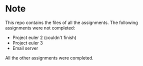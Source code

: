 # Note
This repo contains the files of all the assignments.
The following assignments were not completed:
- Project euler 2 (couldn't finish)
- Project euler 3
- Email server

All the other assignments were completed.
